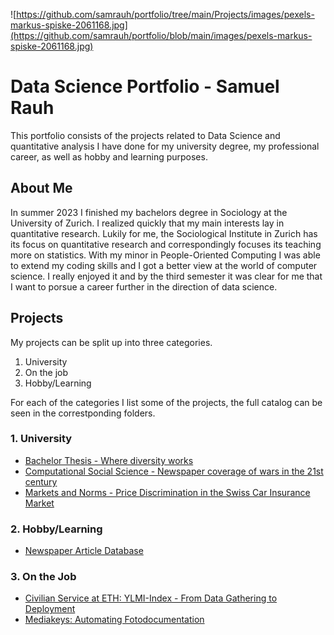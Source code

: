 ![https://github.com/samrauh/portfolio/tree/main/Projects/images/pexels-markus-spiske-2061168.jpg](https://github.com/samrauh/portfolio/blob/main/images/pexels-markus-spiske-2061168.jpg)
# Data Science Portfolio - Samuel Rauh

This portfolio consists of the projects related to Data Science and quantitative analysis I have done for my university degree, my professional career, as well as hobby and learning purposes.

## About Me

In summer 2023 I finished my bachelors degree in Sociology at the University of Zurich. I realized quickly that my main interests lay in quantitative research. Lukily for me, the Sociological Institute in Zurich has its focus on quantitative research and correspondingly focuses its teaching more on statistics.
With my minor in People-Oriented Computing I was able to extend my coding skills and I got a better view at the world of computer science. I really enjoyed it and by the third semester it was clear for me that I want to porsue a career further in the direction of data science.

## Projects

My projects can be split up into three categories.

1. University
2. On the job
3. Hobby/Learning

For each of the categories I list some of the projects, the full catalog can be seen in the correstponding folders.

### 1. University

* [Bachelor Thesis - Where diversity works](https://github.com/samrauh/portfolio/tree/main/Projects/University/Bachelor-Thesis)
* [Computational Social Science - Newspaper coverage of wars in the 21st century](https://github.com/samrauh/portfolio/tree/main/Projects/University/CSS%20-%20Newspaper%20coverage%20of%20wars%20i%20the%2021st%20century)
* [Markets and Norms - Price Discrimination in the Swiss Car Insurance Market](https://github.com/samrauh/portfolio/tree/main/Projects/University/Markets%20%26%20Norms%20-%20Price%20discrimination%20in%20the%20insurance%20market)

### 2. Hobby/Learning
* [Newspaper Article Database](https://github.com/samrauh/portfolio/tree/main/Projects/Hobby/Article%20Database)

### 3. On the Job

* [Civilian Service at ETH: YLMI-Index - From Data Gathering to Deployment](https://github.com/samrauh/portfolio/blob/main/Projects/On-the-Job/ETH%20CES%20-%20YLMI%20Index.md)
* [Mediakeys: Automating Fotodocumentation](https://github.com/samrauh/portfolio/blob/main/Projects/On-the-Job/Mediakeys%20-%20Automated%20Photo%20Reporting.md)
